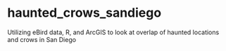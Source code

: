 # haunted_crows_sandiego
Utilizing eBird data, R, and ArcGIS to look at overlap of haunted locations and crows in San Diego
